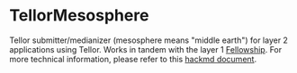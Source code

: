 # TellorMesosphere

Tellor submitter/medianizer (mesosphere means "middle earth") for layer 2 applications using Tellor. Works in tandem with the layer 1 [Fellowship](https://github.com/tellor-io/fellowship). For more technical information, please refer to this [hackmd document](https://hackmd.io/@tellor/HyvvIkxnO).
